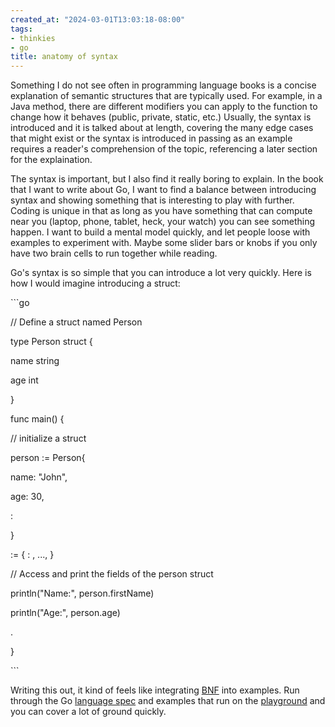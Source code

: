 ```yaml
---
created_at: "2024-03-01T13:03:18-08:00"
tags:
- thinkies
- go
title: anatomy of syntax
---
```


Something I do not see often in programming language books is a concise explanation of semantic structures that are typically used. For example, in a Java method, there are different modifiers you can apply to the function to change how it behaves (public, private, static, etc.) Usually, the syntax is introduced and it is talked about at length, covering the many edge cases that might exist or the syntax is introduced in passing as an example requires a reader's comprehension of the topic, referencing a later section for the explaination.

The syntax is important, but I also find it really boring to explain. In the book that I want to write about Go, I want to find a balance between introducing syntax and showing something that is interesting to play with further. Coding is unique in that as long as you have something that can compute near you (laptop, phone, tablet, heck, your watch) you can see something happen. I want to build a mental model quickly, and let people loose with examples to experiment with. Maybe some slider bars or knobs if you only have two brain cells to run together while reading.

Go's syntax is so simple that you can introduce a lot very quickly. Here is how I would imagine introducing a struct:

\`\`\`go

// Define a struct named Person

type Person struct {

name string

age int

<field name> <type>

}

func main() {

// initialize a struct

person := Person{

name: "John",

age: 30,

<field name>: <value>

}

<variable> := <struct>{ <field name>: <value>, ..., }

// Access and print the fields of the person struct

println("Name:", person.firstName)

println("Age:", person.age)

<instance>.<field name>

}

\`\`\`

Writing this out, it kind of feels like integrating [BNF](https://en.wikipedia.org/wiki/Backus%E2%80%93Naur_form#:~:text=In%20computer%20science%2C%20Backus%E2%80%93Naur,notation%20for%20context%2Dfree%20grammars.) into examples. Run through the Go [language spec](https://go.dev/ref/spec) and examples that run on the [playground](https://go.dev/play/) and you can cover a lot of ground quickly.